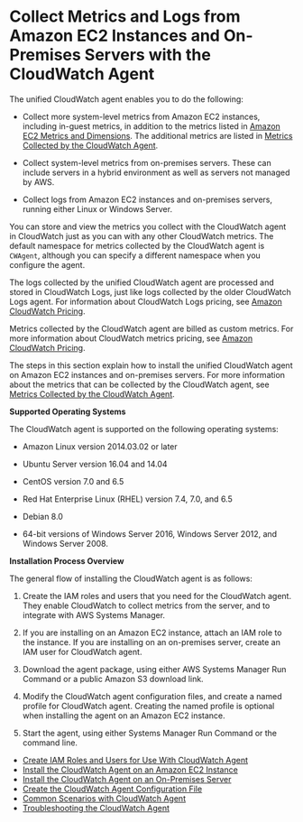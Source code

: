 # Collect Metrics and Logs from Amazon EC2 Instances and On\-Premises Servers with the CloudWatch Agent<a name="Install-CloudWatch-Agent"></a>

The unified CloudWatch agent enables you to do the following:

+ Collect more system\-level metrics from Amazon EC2 instances, including in\-guest metrics, in addition to the metrics listed in [Amazon EC2 Metrics and Dimensions](ec2-metricscollected.md)\. The additional metrics are listed in [Metrics Collected by the CloudWatch Agent](CW_Support_For_AWS.md#metrics-collected-by-CloudWatch-agent)\.

+ Collect system\-level metrics from on\-premises servers\. These can include servers in a hybrid environment as well as servers not managed by AWS\.

+ Collect logs from Amazon EC2 instances and on\-premises servers, running either Linux or Windows Server\.

You can store and view the metrics you collect with the CloudWatch agent in CloudWatch just as you can with any other CloudWatch metrics\. The default namespace for metrics collected by the CloudWatch agent is `CWAgent`, although you can specify a different namespace when you configure the agent\.

The logs collected by the unified CloudWatch agent are processed and stored in CloudWatch Logs, just like logs collected by the older CloudWatch Logs agent\. For information about CloudWatch Logs pricing, see [Amazon CloudWatch Pricing](http://aws.amazon.com/cloudwatch/pricing)\.

Metrics collected by the CloudWatch agent are billed as custom metrics\. For more information about CloudWatch metrics pricing, see [Amazon CloudWatch Pricing](http://aws.amazon.com/cloudwatch/pricing)\.

The steps in this section explain how to install the unified CloudWatch agent on Amazon EC2 instances and on\-premises servers\. For more information about the metrics that can be collected by the CloudWatch agent, see [Metrics Collected by the CloudWatch Agent](CW_Support_For_AWS.md#metrics-collected-by-CloudWatch-agent)\.

**Supported Operating Systems**

The CloudWatch agent is supported on the following operating systems:

+ Amazon Linux version 2014\.03\.02 or later

+ Ubuntu Server version 16\.04 and 14\.04

+ CentOS version 7\.0 and 6\.5

+ Red Hat Enterprise Linux \(RHEL\) version 7\.4, 7\.0, and 6\.5

+ Debian 8\.0

+ 64\-bit versions of Windows Server 2016, Windows Server 2012, and Windows Server 2008\. 

**Installation Process Overview**

The general flow of installing the CloudWatch agent is as follows:

1. Create the IAM roles and users that you need for the CloudWatch agent\. They enable CloudWatch to collect metrics from the server, and to integrate with AWS Systems Manager\.

1. If you are installing on an Amazon EC2 instance, attach an IAM role to the instance\. If you are installing on an on\-premises server, create an IAM user for CloudWatch agent\. 

1. Download the agent package, using either AWS Systems Manager Run Command or a public Amazon S3 download link\.

1. Modify the CloudWatch agent configuration files, and create a named profile for CloudWatch agent\. Creating the named profile is optional when installing the agent on an Amazon EC2 instance\.

1. Start the agent, using either Systems Manager Run Command or the command line\.


+ [Create IAM Roles and Users for Use With CloudWatch Agent](create-iam-roles-for-cloudwatch-agent.md)
+ [Install the CloudWatch Agent on an Amazon EC2 Instance](install-CloudWatch-Agent-on-EC2-Instance.md)
+ [Install the CloudWatch Agent on an On\-Premises Server](install-CloudWatch-Agent-on-premise.md)
+ [Create the CloudWatch Agent Configuration File](create-cloudwatch-agent-configuration-file.md)
+ [Common Scenarios with CloudWatch Agent](CloudWatch-Agent-common-scenarios.md)
+ [Troubleshooting the CloudWatch Agent](troubleshooting-CloudWatch-Agent.md)